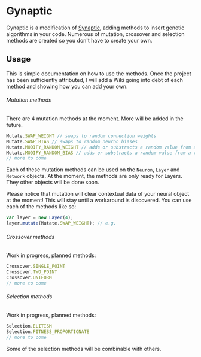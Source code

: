 Gynaptic
========
Gynaptic is a modification of [Synaptic](https://github.com/cazala/synaptic), adding methods to insert genetic algorithms in your code. Numerous of mutation, crossover and selection methods are created so you don't have to create your own. 

## Usage
This is simple documentation on how to use the methods. Once the project has been sufficiently attributed, I will add a Wiki going into debt of each method and showing how you can add your own.

###### Mutation methods
There are 4 mutation methods at the moment. More will be added in the future.
```javascript
Mutate.SWAP_WEIGHT // swaps to random connection weights
Mutate.SWAP_BIAS // swaps to random neuron biases
Mutate.MODIFY_RANDOM_WEIGHT // adds or substracts a random value from a random connection weight
Mutate.MODIFY_RANDOM_BIAS // adds or substracts a random value from a random neuron bias
// more to come
```
Each of these mutation methods can be used on the `Neuron`, `Layer` and `Network` objects. At the moment, the methods are only ready for Layers. They other objects will be done soon.

Please notice that mutation will clear contextual data of your neural object at the moment! This will stay until a workaround is discovered. You can use each of the methods like so:
```javascript
var layer = new Layer(4);
layer.mutate(Mutate.SWAP_WEIGHT); // e.g.
```

###### Crossover methods
Work in progress, planned methods:
```javascript
Crossover.SINGLE_POINT
Crossover.TWO_POINT
Crossover.UNIFORM
// more to come
```

###### Selection methods
Work in progress, planned methods:
```javascript
Selection.ELITISM
Selection.FITNESS_PROPORTIONATE
// more to come
```
Some of the selection methods will be combinable with others.
